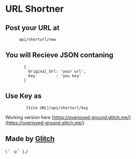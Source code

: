 # URL Shortner

## Post your URL at

          api/shorturl/new


## You will Recieve JSON contaning

            {
              Original_Url: 'your url',
              Key         : 'you key'
            }

## Use Key as

             [Site URL]/api/shorturl/key


Working version here [https://overjoyed-ground.glitch.me/](https://overjoyed-ground.glitch.me/)

## Made by [Glitch](https://glitch.com/)

\ ゜ o ゜)ノ
